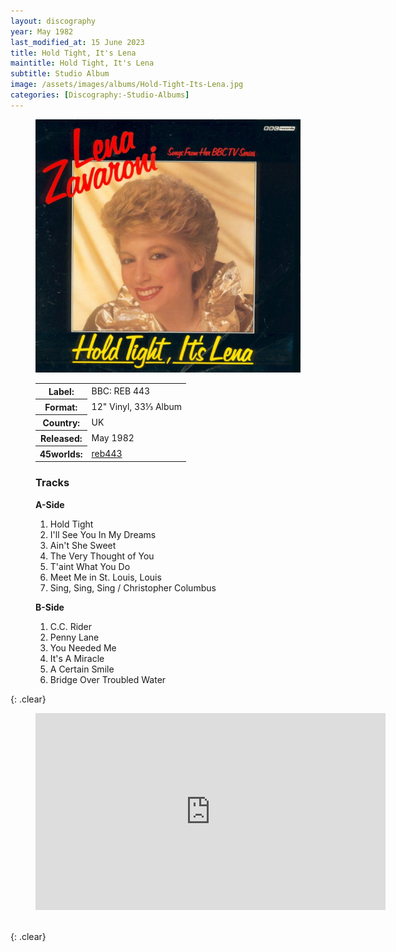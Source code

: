 ```yaml
---
layout: discography
year: May 1982
last_modified_at: 15 June 2023
title: Hold Tight, It's Lena
maintitle: Hold Tight, It's Lena
subtitle: Studio Album
image: /assets/images/albums/Hold-Tight-Its-Lena.jpg
categories: [Discography:-Studio-Albums]
---
```


<figure class="fig1" id="BBC">
<img src="/assets/images/albums/Hold-Tight-Its-Lena.jpg" class="full-width" alt="Front Cover for the album Hold Tight, It's Lena (1982)" />
<figcaption>
<table>
<tr><th>Label:</th><td>BBC: REB 443</td></tr>
<tr><th>Format:</th><td>12" Vinyl, 33⅓ Album</td></tr>
<tr><th>Country:</th><td>UK</td></tr>
<tr><th>Released:</th><td>May 1982</td></tr>
<tr class="split"><th>45worlds:</th><td><a class="external-link" href="http://www.45worlds.com/vinyl/album/reb443">reb443</a></td></tr>
</table>
</figcaption>
</figure>

<figure class="fig2" id="Tracks">
<figcaption>
<h3>Tracks</h3>
<strong>A-Side</strong>
</figcaption>
<ol>
<li>Hold Tight</li>
<li>I&apos;ll See You In My Dreams</li>
<li>Ain&apos;t She Sweet</li>
<li>The Very Thought of You</li>
<li>T&apos;aint What You Do</li>
<li>Meet Me in St. Louis, Louis</li>
<li>Sing, Sing, Sing / Christopher Columbus</li>
</ol>
<figcaption>
<strong>B-Side</strong>
</figcaption>
<ol>
<li>C.C. Rider</li>
<li>Penny Lane</li>
<li>You Needed Me</li>
<li>It&apos;s A Miracle</li>
<li>A Certain Smile</li>
<li>Bridge Over Troubled Water</li>
</ol>
</figure>

{: .clear}

<figure class="fig3" id="YouTube">
<div class="responsive-video"><iframe width="560" height="315" src="https://www.youtube.com/embed/o8t2q3o6q60" title="YouTube video player" frameborder="0" allow="accelerometer; autoplay; clipboard-write; encrypted-media; gyroscope; picture-in-picture" allowfullscreen></iframe></div>
</figure>

<br />{: .clear}

